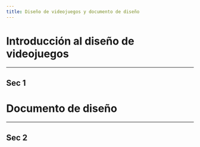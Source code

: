 ```yaml
---
title: Diseño de videojuegos y documento de diseño
---
```


# Introducción al diseño de videojuegos


---

## Sec 1






# Documento de diseño


---

## Sec 2
